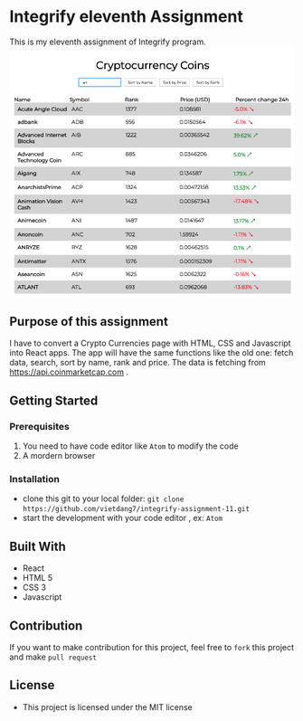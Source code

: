 # Integrify eleventh Assignment

This is my eleventh assignment of Integrify program.
![Final Result](https://github.com/vietdang7/integrify-assignment-9/blob/master/result3.png)


## Purpose of this assignment
I have to convert a Crypto Currencies page with HTML, CSS and Javascript into React apps. The app will have the same functions like the old one: fetch data, search, sort by name, rank and price. The data is fetching from  https://api.coinmarketcap.com .

## Getting Started
### Prerequisites
1. You need to have code editor like `Atom` to modify the code 
2. A mordern browser

### Installation
* clone this git to your local folder: `git clone https://github.com/vietdang7/integrify-assignment-11.git`
* start the development with your code editor , ex: `Atom`

## Built With
- React
- HTML 5
- CSS 3
- Javascript

## Contribution
If you want to make contribution for this project, feel free to `fork` this project and make `pull request`

## License
- This project is licensed under the MIT license

